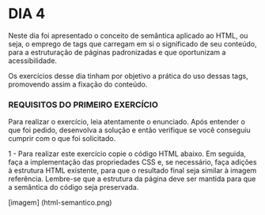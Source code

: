 # DIA 4

Neste dia foi apresentado o conceito de semântica aplicado ao HTML, ou seja, o emprego de tags que carregam em si o significado de seu conteúdo, para a estruturação de páginas padronizadas e que oportunizam a acessibilidade.

Os exercícios desse dia tinham por objetivo a prática do uso dessas tags, promovendo assim a fixação do conteúdo.



### REQUISITOS DO PRIMEIRO EXERCÍCIO

Para realizar o exercício, leia atentamente o enunciado. Após entender o que foi pedido, desenvolva a solução e então verifique se você conseguiu cumprir com o que foi solicitado.

1 - Para realizar este exercício copie o código HTML abaixo. Em seguida, faça a implementação das propriedades CSS e, se necessário, faça adições à estrutura HTML existente, para que o resultado final seja similar à imagem referência.
Lembre-se que a estrutura da página deve ser mantida para que a semântica do código seja preservada.

[imagem] (html-semantico.png)



